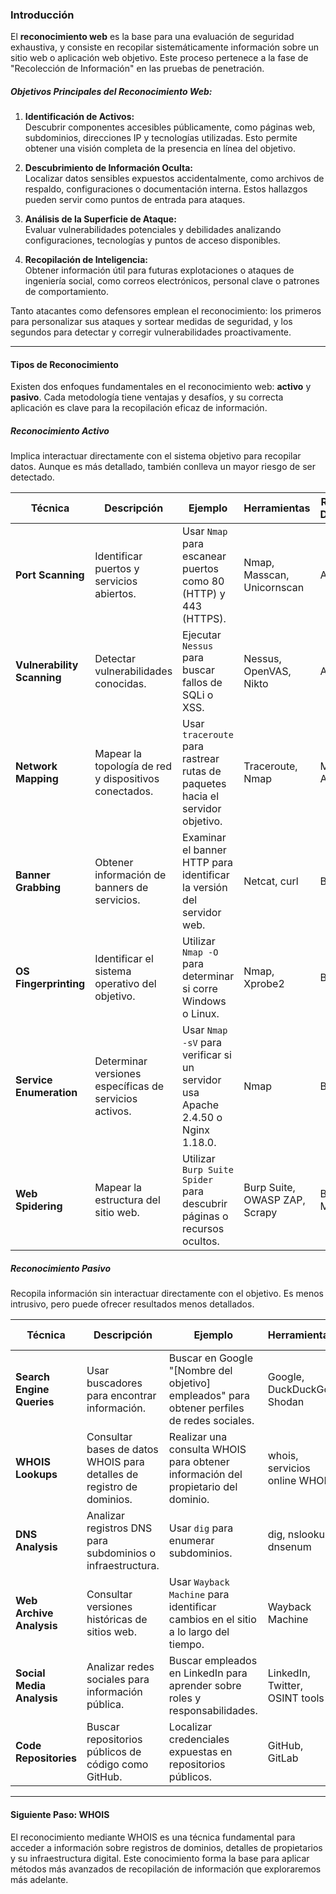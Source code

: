 ### **Introducción**

El **reconocimiento web** es la base para una evaluación de seguridad exhaustiva, y consiste en recopilar sistemáticamente información sobre un sitio web o aplicación web objetivo. Este proceso pertenece a la fase de "Recolección de Información" en las pruebas de penetración.

##### **Objetivos Principales del Reconocimiento Web:**

1. **Identificación de Activos:**  
    Descubrir componentes accesibles públicamente, como páginas web, subdominios, direcciones IP y tecnologías utilizadas. Esto permite obtener una visión completa de la presencia en línea del objetivo.
    
2. **Descubrimiento de Información Oculta:**  
    Localizar datos sensibles expuestos accidentalmente, como archivos de respaldo, configuraciones o documentación interna. Estos hallazgos pueden servir como puntos de entrada para ataques.
    
3. **Análisis de la Superficie de Ataque:**  
    Evaluar vulnerabilidades potenciales y debilidades analizando configuraciones, tecnologías y puntos de acceso disponibles.
    
4. **Recopilación de Inteligencia:**  
    Obtener información útil para futuras explotaciones o ataques de ingeniería social, como correos electrónicos, personal clave o patrones de comportamiento.
    

Tanto atacantes como defensores emplean el reconocimiento: los primeros para personalizar sus ataques y sortear medidas de seguridad, y los segundos para detectar y corregir vulnerabilidades proactivamente.

---

#### **Tipos de Reconocimiento**

Existen dos enfoques fundamentales en el reconocimiento web: **activo** y **pasivo**. Cada metodología tiene ventajas y desafíos, y su correcta aplicación es clave para la recopilación eficaz de información.

##### **Reconocimiento Activo**

Implica interactuar directamente con el sistema objetivo para recopilar datos. Aunque es más detallado, también conlleva un mayor riesgo de ser detectado.

|**Técnica**|**Descripción**|**Ejemplo**|**Herramientas**|**Riesgo de Detección**|
|---|---|---|---|---|
|**Port Scanning**|Identificar puertos y servicios abiertos.|Usar `Nmap` para escanear puertos como 80 (HTTP) y 443 (HTTPS).|Nmap, Masscan, Unicornscan|Alto|
|**Vulnerability Scanning**|Detectar vulnerabilidades conocidas.|Ejecutar `Nessus` para buscar fallos de SQLi o XSS.|Nessus, OpenVAS, Nikto|Alto|
|**Network Mapping**|Mapear la topología de red y dispositivos conectados.|Usar `traceroute` para rastrear rutas de paquetes hacia el servidor objetivo.|Traceroute, Nmap|Medio-Alto|
|**Banner Grabbing**|Obtener información de banners de servicios.|Examinar el banner HTTP para identificar la versión del servidor web.|Netcat, curl|Bajo|
|**OS Fingerprinting**|Identificar el sistema operativo del objetivo.|Utilizar `Nmap -O` para determinar si corre Windows o Linux.|Nmap, Xprobe2|Bajo|
|**Service Enumeration**|Determinar versiones específicas de servicios activos.|Usar `Nmap -sV` para verificar si un servidor usa Apache 2.4.50 o Nginx 1.18.0.|Nmap|Bajo|
|**Web Spidering**|Mapear la estructura del sitio web.|Utilizar `Burp Suite Spider` para descubrir páginas o recursos ocultos.|Burp Suite, OWASP ZAP, Scrapy|Bajo-Medio|

##### **Reconocimiento Pasivo**

Recopila información sin interactuar directamente con el objetivo. Es menos intrusivo, pero puede ofrecer resultados menos detallados.

|**Técnica**|**Descripción**|**Ejemplo**|**Herramientas**|**Riesgo de Detección**|
|---|---|---|---|---|
|**Search Engine Queries**|Usar buscadores para encontrar información.|Buscar en Google "[Nombre del objetivo] empleados" para obtener perfiles de redes sociales.|Google, DuckDuckGo, Shodan|Muy Bajo|
|**WHOIS Lookups**|Consultar bases de datos WHOIS para detalles de registro de dominios.|Realizar una consulta WHOIS para obtener información del propietario del dominio.|whois, servicios online WHOIS|Muy Bajo|
|**DNS Analysis**|Analizar registros DNS para subdominios o infraestructura.|Usar `dig` para enumerar subdominios.|dig, nslookup, dnsenum|Muy Bajo|
|**Web Archive Analysis**|Consultar versiones históricas de sitios web.|Usar `Wayback Machine` para identificar cambios en el sitio a lo largo del tiempo.|Wayback Machine|Muy Bajo|
|**Social Media Analysis**|Analizar redes sociales para información pública.|Buscar empleados en LinkedIn para aprender sobre roles y responsabilidades.|LinkedIn, Twitter, OSINT tools|Muy Bajo|
|**Code Repositories**|Buscar repositorios públicos de código como GitHub.|Localizar credenciales expuestas en repositorios públicos.|GitHub, GitLab|Muy Bajo|

---

#### **Siguiente Paso: WHOIS**

El reconocimiento mediante WHOIS es una técnica fundamental para acceder a información sobre registros de dominios, detalles de propietarios y su infraestructura digital. Este conocimiento forma la base para aplicar métodos más avanzados de recopilación de información que exploraremos más adelante.